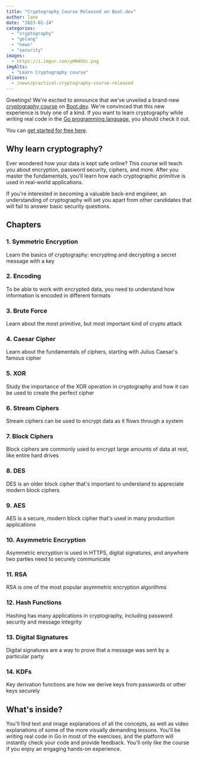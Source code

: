 ```yaml
---
title: "Cryptography Course Released on Boot.dev"
author: lane
date: "2023-01-24"
categories:
  - "cryptography"
  - "golang"
  - "news"
  - "security"
images:
  - https://i.imgur.com/yHN4OVc.png
imgAlts:
  - "Learn Cryptography course"
aliases:
  - /news/practical-cryptography-course-released
---
```


Greetings! We're excited to announce that we've unveiled a brand-new [cryptography course](https://www.boot.dev/courses/learn-cryptography-golang) on [Boot.dev](https://www.boot.dev). We're convinced that this new experience is truly one of a kind. If you want to learn cryptography while writing real code in the [Go programming language](https://www.boot.dev/courses/learn-golang), you should check it out.

You can [get started for free here](https://www.boot.dev/courses/learn-cryptography-golang).

## Why learn cryptography?

Ever wondered how your data is kept safe online? This course will teach you about encryption, password security, ciphers, and more. After you master the fundamentals, you'll learn how each cryptographic primitive is used in real-world applications.

If you're interested in becoming a valuable back-end engineer, an understanding of cryptography will set you apart from other candidates that will fail to answer basic security questions.

## Chapters

### 1. Symmetric Encryption

Learn the basics of cryptography: encrypting and decrypting a secret message with a key

### 2. Encoding

To be able to work with encrypted data, you need to understand how information is encoded in different formats

### 3. Brute Force

Learn about the most primitive, but most important kind of crypto attack

### 4. Caesar Cipher

Learn about the fundamentals of ciphers, starting with Julius Caesar's famous cipher

### 5. XOR

Study the importance of the XOR operation in cryptography and how it can be used to create the perfect cipher

### 6. Stream Ciphers

Stream ciphers can be used to encrypt data as it flows through a system

### 7. Block Ciphers

Block ciphers are commonly used to encrypt large amounts of data at rest, like entire hard drives

### 8. DES

DES is an older block cipher that's important to understand to appreciate modern block ciphers

### 9. AES

AES is a secure, modern block cipher that's used in many production applications

### 10. Asymmetric Encryption

Asymmetric encryption is used in HTTPS, digital signatures, and anywhere two parties need to securely communicate

### 11. RSA

RSA is one of the most popular asymmetric encryption algorithms

### 12. Hash Functions

Hashing has many applications in cryptography, including password security and message integrity

### 13. Digital Signatures

Digital signatures are a way to prove that a message was sent by a particular party

### 14. KDFs

Key derivation functions are how we derive keys from passwords or other keys securely

## What's inside?

You'll find text and image explanations of all the concepts, as well as video explanations of some of the more visually demanding lessons. You'll be writing real code in Go in most of the exercises, and the platform will instantly check your code and provide feedback. You'll only like the course if you enjoy an engaging hands-on experience.
